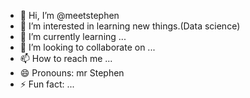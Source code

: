 - 👋 Hi, I’m @meetstephen
- 👀 I’m interested in learning new things.(Data science)
- 🌱 I’m currently learning ...
- 💞️ I’m looking to collaborate on ...
- 📫 How to reach me ...
- 😄 Pronouns: mr Stephen 
- ⚡ Fun fact: ...

<!---
meetstephen/meetstephen is a ✨ special ✨ repository because its `README.md` (this file) appears on your GitHub profile.
You can click the Preview link to take a look at your changes.
--->
